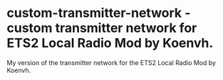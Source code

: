# custom-transmitter-network - custom transmitter network for ETS2 Local Radio Mod by Koenvh.

My version of the transmitter network for the ETS2 Local Radio Mod by Koenvh.
